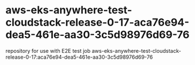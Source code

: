 # aws-eks-anywhere-test-cloudstack-release-0-17-aca76e94-dea5-461e-aa30-3c5d98976d69-76
repository for use with E2E test job aws-eks-anywhere-test-cloudstack-release-0-17:aca76e94-dea5-461e-aa30-3c5d98976d69-76
